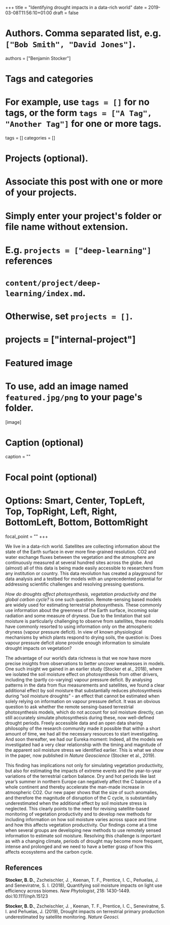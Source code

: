 +++
title = "Identifying drought impacts in a data-rich world"
date = 2019-03-08T11:56:10+01:00
draft = false

# Authors. Comma separated list, e.g. `["Bob Smith", "David Jones"]`.
authors = ["Benjamin Stocker"]

# Tags and categories
# For example, use `tags = []` for no tags, or the form `tags = ["A Tag", "Another Tag"]` for one or more tags.
tags = []
categories = []

# Projects (optional).
#   Associate this post with one or more of your projects.
#   Simply enter your project's folder or file name without extension.
#   E.g. `projects = ["deep-learning"]` references 
#   `content/project/deep-learning/index.md`.
#   Otherwise, set `projects = []`.
# projects = ["internal-project"]

# Featured image
# To use, add an image named `featured.jpg/png` to your page's folder. 
[image]
  # Caption (optional)
  caption = ""

  # Focal point (optional)
  # Options: Smart, Center, TopLeft, Top, TopRight, Left, Right, BottomLeft, Bottom, BottomRight
  focal_point = ""
+++

We live in a data-rich world. Satellites are collecting information about the state of the Earth surface in ever more fine-grained resolution. CO2 and water exchange fluxes between the vegetation and the atmosphere are continuously measured at several hundred sites across the globe. And (almost) all of this data is being made easily accessible to researchers from any institution or country. This data revolution has created a playground for data analysis and a testbed for models with an unprecedented potential for addressing scientific challenges and resolving pressing questions. 

*How do droughts affect photosynthesis, vegetation productivity and the global carbon cycle?* is one such question. Remote-sensing based models are widely used for estimating terrestrial photosynthesis. These commonly use information about the greenness of the Earth surface, incoming solar radiation and some measure of dryness. Due to the limitation that soil moisture is particularly challenging to observe from satellites, these models have commonly resorted to using information only on the atmospheric dryness (vapour pressure deficit). In view of known physiological mechanisms by which plants respond to drying soils, the question is: Does vapour pressure deficit alone provide enough information to simulate drought impacts on vegetation?  

The advantage of our world’s data richness is that we now have more precise insights from observations to better uncover weaknesses in models. One such insight we gained in an earlier study (Stocker et al., 2018), where we isolated the soil moisture effect on photosynthesis from other drivers, including the (partly co-varying) vapour pressure deficit. By analysing patterns in the data from flux measurements and satellites, we found a clear additional effect by soil moisture that substantially reduces photosynthesis during “soil moisture droughts” - an effect that cannot be estimated when solely relying on information on vapour pressure deficit. It was an obvious question to ask whether the remote sensing-based terrestrial photosynthesis models, which do not account for soil moisture directly, can still accurately simulate photosynthesis during these, now well-defined drought periods. Freely accessible data and an open data sharing philosophy of the research community made it possible that within a short amount of time, we had all the necessary resources to start investigating. And soon thereafter, we had our Eureka moment: Indeed, all the models we investigated had a very clear relationship with the timing and magnitude of the apparent soil moisture stress we identified earlier. This is what we show in the paper, now published in *Nature Geoscience* (Stocker et al., 2019). 

This finding has implications not only for simulating vegetation productivity, but also for estimating the impacts of extreme events and the year-to-year variations of the terrestrial carbon balance. Dry and hot periods like last year’s summer in northern Europe can negatively affect the C balance of a whole continent and thereby accelerate the man-made increase in atmospheric CO2. Our new paper shows that the size of such anomalies, and therefore the magnitude of disruption of the C cycle, is substantially underestimated when the additional effect by soil moisture stress is neglected. This clearly points to the need for revising satellite-based monitoring of vegetation productivity and to develop new methods for including information on how soil moisture varies across space and time and how this affects vegetation productivity. Our findings come at a time when several groups are developing new methods to use remotely sensed information to estimate soil moisture. Resolving this challenge is important as with a changing climate, periods of drought may become more frequent, intense and prolonged and we need to have a better grasp of how this affects ecosystems and the carbon cycle. 

## References

**Stocker, B. D.**, Zscheischler, J. , Keenan, T. F., Prentice, I. C., Peñuelas, J. and Seneviratne, S. I. (2018), Quantifying soil moisture impacts on light use efficiency across biomes. *New Phytologist*, 218: 1430-1449. doi:10.1111/nph.15123 

**Stocker, B. D.**, Zscheischler, J. , Keenan, T. F., Prentice, I. C., Seneviratne, S. I. and Peñuelas, J. (2019), Drought impacts on terrestrial primary production underestimated by satellite monitoring. *Nature Geosci.* 